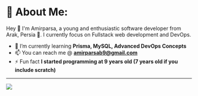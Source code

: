# 💫 About Me:
Hey 👋 I'm Amirparsa, a young and enthusiastic software developer from Arak, Persia 🦁. I currently focus on Fullstack web development and DevOps.
- 🌱 I’m currently learning **Prisma, MySQL, Advanced DevOps Concepts**
- 📫 You can reach me @ **amirparsab9@gmail.com**
- ⚡ Fun fact **I started programming at 9 years old (7 years old if you include scratch)**

---
![](https://github-readme-stats.vercel.app/api/top-langs/?username=amirparsadd&theme=dark&hide_border=true&include_all_commits=false&count_private=false&layout=compact)
